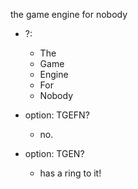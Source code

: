 
the game engine for nobody

- ?:
    - The
    - Game
    - Engine
    - For
    - Nobody

- option: TGEFN? 
    - no.

- option: TGEN? 
    - has a ring to it!

